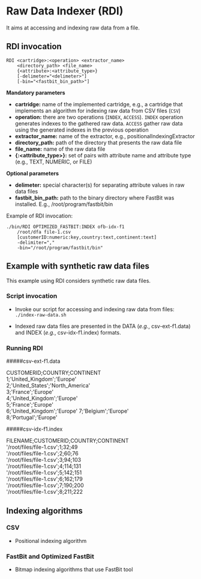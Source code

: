 # Raw Data Indexer (RDI) 

It aims at accessing and indexing raw data from a file. 

## RDI invocation

	RDI <cartridge>:<operation> <extractor_name> 
		<directory_path> <file_name> 
		{<attribute>:<attribute_type>} 
		[-delimeter="<delimeter>"] 
		[-bin="<fastbit_bin_path>"]

**Mandatory parameters**

* **cartridge:** name of the implemented cartridge, e.g., a cartridge that implements an algorithm for indexing raw data from CSV files (`CSV`)
* **operation:** there are two operations (`INDEX`, `ACCESS`). `INDEX` operation generates indexes to the gathered raw data. `ACCESS` gather raw data using the generated indexes in the previous operation
* **extractor_name:** name of the extractor, e.g., positionalIndexingExtractor
* **directory_path:** path of the directory that presents the raw data file
* **file_name:** name of the raw data file
* **{<attribute>:<attribute_type>}:** set of pairs with attribute name and attribute type (e.g., TEXT, NUMERIC, or FILE)

**Optional parameters**

* **delimeter:** special character(s) for separating attribute values in raw data files
* **fastbit_bin_path:** path to the binary directory where FastBit was installed. E.g., /root/program/fastbit/bin

Example of RDI invocation:

	./bin/RDI OPTIMIZED_FASTBIT:INDEX ofb-idx-f1 
		/root/dfa file-1.csv 
		[customerID:numeric:key,country:text,continent:text] 
		-delimiter="," 
		-bin="/root/program/fastbit/bin"


## Example with synthetic raw data files

This example using RDI considers synthetic raw data files.

### Script invocation

* Invoke our script for accessing and indexing raw data from files:
`./index-raw-data.sh`

* Indexed raw data files are presented in the DATA (<i>e.g.</i>, csv-ext-f1.data) and INDEX (<i>e.g.</i>, csv-idx-f1.index) formats.

### Running RDI

#####csv-ext-f1.data
> 
CUSTOMERID;COUNTRY;CONTINENT    
1;'United_Kingdom';'Europe'  
2;'United_States';'North_America'  
3;'France';'Europe'   
4;'United_Kingdom';'Europe'  
5;'France';'Europe'  
6;'United_Kingdom';'Europe' 
7;'Belgium';'Europe'  
8;'Portugal';'Europe'  

#####csv-idx-f1.index
> 
FILENAME;CUSTOMERID;COUNTRY;CONTINENT    
'/root/files/file-1.csv';1;32;49  
'/root/files/file-1.csv';2;60;76  
'/root/files/file-1.csv';3;94;103  
'/root/files/file-1.csv';4;114;131  
'/root/files/file-1.csv';5;142;151  
'/root/files/file-1.csv';6;162;179  
'/root/files/file-1.csv';7;190;200  
'/root/files/file-1.csv';8;211;222  

## Indexing algorithms
### CSV
* Positional indexing algorithm

### FastBit and Optimized FastBit
* Bitmap indexing algorithms that use FastBit tool